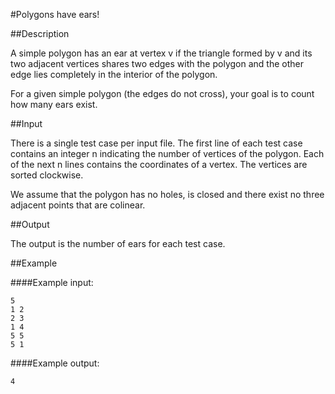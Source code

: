 #Polygons have ears! 

##Description

A simple polygon has an ear at vertex v if the triangle formed by v and its two adjacent vertices shares two edges with the polygon and the other edge lies completely in the interior of the polygon.

For a given simple polygon (the edges do not cross), your goal is to count how many ears exist. 

##Input

There is a single test case per input file. The first line of each test case contains an integer n indicating the number of vertices of the polygon. Each of the next n lines contains the coordinates of a vertex. The vertices are sorted clockwise.

We assume that the polygon has no holes, is closed and there exist no three adjacent points that are colinear.

##Output

The output is the number of ears for each test case. 

##Example

####Example input:

    5
    1 2
    2 3
    1 4
    5 5
    5 1

####Example output:

    4
